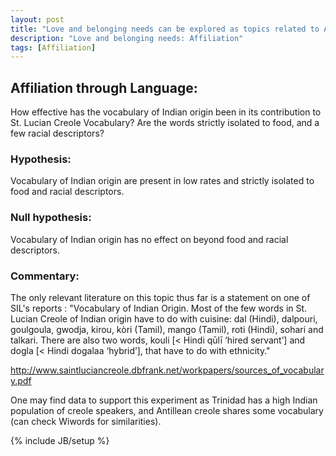 ```yaml
---
layout: post
title: "Love and belonging needs can be explored as topics related to Affiliation"
description: "Love and belonging needs: Affiliation"
tags: [Affiliation]
---
```


## Affiliation through Language: 

How effective has the vocabulary of Indian origin been in its contribution to St. Lucian Creole Vocabulary? Are the words strictly isolated to food, and a few racial descriptors?



### Hypothesis: 
Vocabulary of Indian origin are present in low rates and strictly isolated to food and racial descriptors.

### Null hypothesis: 
Vocabulary of Indian origin has no effect on beyond food and racial descriptors.


### Commentary:
The only relevant literature on this topic thus far is a statement on one of SIL's reports :
"Vocabulary of Indian Origin. Most of the few words in St. Lucian Creole of Indian origin have to do with cuisine: dal (Hindi), dalpouri, goulgoula, gwodja, kirou, kòri (Tamil), mango (Tamil), roti (Hindi), sohari and talkari. There are also two words, kouli [< Hindi qūlī ‘hired servant’] and dogla [< Hindi dogalaa ‘hybrid’], that have to do with ethnicity."

http://www.saintluciancreole.dbfrank.net/workpapers/sources_of_vocabulary.pdf


One may find data to support this experiment as Trinidad has a high Indian population of creole speakers, and Antillean creole shares some vocabulary (can check Wiwords for similarities).


{% include JB/setup %}